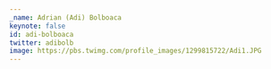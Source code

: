 ```yaml
---
_name: Adrian (Adi) Bolboaca
keynote: false
id: adi-bolboaca
twitter: adibolb
image: https://pbs.twimg.com/profile_images/1299815722/Adi1.JPG
---
```

